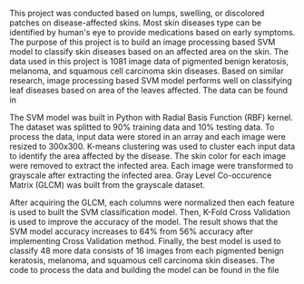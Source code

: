 This project was conducted based on lumps, swelling, or discolored patches on disease-affected skins. Most skin diseases type can be identified by human's eye to provide medications based on early symptoms. The purpose of this project is to build an image processing based SVM model to classify skin diseases based on an affected area on the skin. The data used in this project is 1081 image data of pigmented benign keratosis, melanoma, and squamous cell carcinoma skin diseases. Based on similar research, image processing based SVM model performs well on classifying leaf diseases based on area of the leaves affected. The data can be found in 

The SVM model was built in Python with Radial Basis Function (RBF) kernel. The dataset was splitted to 90% training data and 10% testing data. To process the data, input data were stored in an array and each image were resized to 300x300. K-means clustering was used to cluster each input data to identify the area affected by the disease. The skin color for each image were removed to extract the infected area. Each image were transformed to grayscale after extracting the infected area. Gray Level Co-occurence Matrix (GLCM) was built from the grayscale dataset.

After acquiring the GLCM, each columns were normalized then each feature is used to built the SVM classification model. Then, K-Fold Cross Validation is used to improve the accuracy of the model. The result shows that the SVM model accuracy increases to 64% from 56% accuracy after implementing Cross Validation method. Finally, the best model is used to classify 48 more data consists of 16 images from each pigmented benign keratosis, melanoma, and squamous cell carcinoma skin diseases. The code to process the data and building the model can be found in the file
